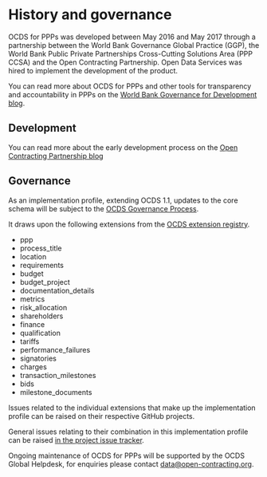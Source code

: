 # History and governance

OCDS for PPPs was developed between May 2016 and May 2017 through a partnership between the World Bank Governance Global Practice (GGP), the World Bank Public Private Partnerships Cross-Cutting Solutions Area (PPP CCSA) and the Open Contracting Partnership. Open Data Services was hired to implement the development of the product.

You can read more about OCDS for PPPs and other tools for transparency and accountability in PPPs on the [World Bank Governance for Development blog](http://blogs.worldbank.org/governance/public-private-partnerships-transparency-and-accountability-where-my-data).

## Development

You can read more about the early development process on the [Open Contracting Partnership blog](http://www.open-contracting.org/2016/09/08/extending-open-contracting-data-standard-ppps/)

## Governance

As an implementation profile, extending OCDS 1.1, updates to the core schema will be subject to the [OCDS Governance Process](http://standard.open-contracting.org/latest/en/support/governance/).

It draws upon the following extensions from the [OCDS extension registry](http://standard.open-contracting.org/latest/en/extensions/). 

* ppp
* process_title
* location
* requirements
* budget
* budget_project
* documentation_details
* metrics
* risk_allocation
* shareholders
* finance
* qualification
* tariffs
* performance_failures
* signatories
* charges
* transaction_milestones
* bids
* milestone_documents

Issues related to the individual extensions that make up the implementation profile can be raised on their respective GitHub projects. 

General issues relating to their combination in this implementation profile can be raised [in the project issue tracker](https://github.com/open-contracting/public-private-partnerships/issues).

Ongoing maintenance of OCDS for PPPs will be supported by the OCDS Global Helpdesk, for enquiries please contact [data@open-contracting.org](data@open-contracting.org).